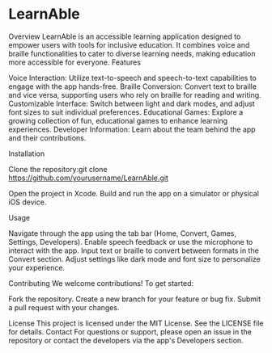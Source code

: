 # LearnAble
Overview
LearnAble is an accessible learning application designed to empower users with tools for inclusive education. It combines voice and braille functionalities to cater to diverse learning needs, making education more accessible for everyone.
Features

Voice Interaction: Utilize text-to-speech and speech-to-text capabilities to engage with the app hands-free.
Braille Conversion: Convert text to braille and vice versa, supporting users who rely on braille for reading and writing.
Customizable Interface: Switch between light and dark modes, and adjust font sizes to suit individual preferences.
Educational Games: Explore a growing collection of fun, educational games to enhance learning experiences.
Developer Information: Learn about the team behind the app and their contributions.

Installation

Clone the repository:git clone https://github.com/yourusername/LearnAble.git


Open the project in Xcode.
Build and run the app on a simulator or physical iOS device.

Usage

Navigate through the app using the tab bar (Home, Convert, Games, Settings, Developers).
Enable speech feedback or use the microphone to interact with the app.
Input text or braille to convert between formats in the Convert section.
Adjust settings like dark mode and font size to personalize your experience.

Contributing
We welcome contributions! To get started:

Fork the repository.
Create a new branch for your feature or bug fix.
Submit a pull request with your changes.

License
This project is licensed under the MIT License. See the LICENSE file for details.
Contact
For questions or support, please open an issue in the repository or contact the developers via the app's Developers section.
